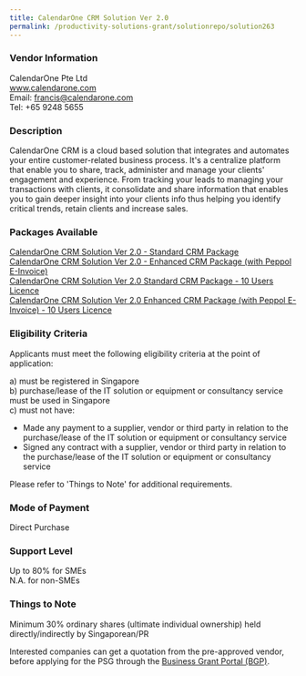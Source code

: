 ```yaml
---
title: CalendarOne CRM Solution Ver 2.0
permalink: /productivity-solutions-grant/solutionrepo/solution263
---
```


### Vendor Information
CalendarOne Pte Ltd<br>www.calendarone.com<br>Email: francis@calendarone.com<br>Tel: +65 9248 5655

### Description

CalendarOne CRM is a cloud based solution that integrates and automates your entire customer-related business process. It's a centralize platform that enable you to share, track, administer and manage your clients' engagement and experience. From tracking your leads to managing your transactions with clients, it consolidate and share information that enables you to gain deeper insight into your clients info thus helping you identify critical trends, retain clients and increase sales.

### Packages Available

<a href='https://www.gobusiness.gov.sg/images/psg/Desensitised_CalendarOne_Annex_3_CR_wef_5_Oct_2020_Part_1.pdf' target='_blank'>CalendarOne CRM Solution Ver 2.0 - Standard CRM Package</a><br/>
<a href='https://www.gobusiness.gov.sg/images/psg/Desensitised_CalendarOne_Annex_3_CR_wef_5_Oct_2020_Part_2.pdf' target='_blank'>CalendarOne CRM Solution Ver 2.0 - Enhanced CRM Package (with Peppol E-Invoice)</a><br/>
<a href='https://www.gobusiness.gov.sg/images/psg/Desensitised_CalendarOne_Annex_3_CR_wef_5_Oct_2020_Part_3.pdf' target='_blank'>CalendarOne CRM Solution Ver 2.0 Standard CRM Package - 10 Users Licence</a><br/>
<a href='https://www.gobusiness.gov.sg/images/psg/Desensitised_CalendarOne_Annex_3_CR_wef_5_Oct_2020_Part_4.pdf' target='_blank'>CalendarOne CRM Solution Ver 2.0 Enhanced CRM Package (with Peppol E- Invoice) -
10 Users Licence</a><br/>

### Eligibility Criteria

Applicants must meet the following eligibility criteria at the point of application:

a) must be registered in Singapore <br>
b) purchase/lease of the IT solution or equipment or consultancy service must be used in Singapore <br>
c) must not have:
- Made any payment to a supplier, vendor or third party in relation to the purchase/lease of the IT solution or equipment or consultancy service
- Signed any contract with a supplier, vendor or third party in relation to the purchase/lease of the IT solution or equipment or consultancy service

Please refer to 'Things to Note' for additional requirements.

### Mode of Payment
Direct Purchase

### Support Level
Up to 80% for SMEs <br>
N.A. for non-SMEs

### Things to Note
Minimum 30% ordinary shares (ultimate individual ownership) held directly/indirectly by Singaporean/PR

Interested companies can get a quotation from the pre-approved vendor, before applying for the PSG through the <a target='_blank' href='https://www.businessgrants.gov.sg/'>Business Grant Portal (BGP)</a>.
